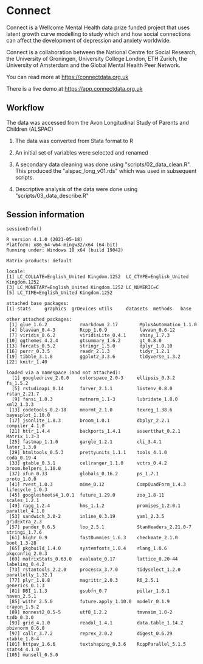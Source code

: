# Connect

Connect is a Wellcome Mental Health data prize funded project that uses latent growth curve modelling to study which and how social connections can affect the development of depression and anxiety worldwide.

Connect is a collaboration between the National Centre for Social Research, the University of Groningen, University College London, ETH Zurich, the University of Amsterdam and the Global Mental Health Peer Network.


You can read more at https://connectdata.org.uk

There is a live demo at https://app.connectdata.org.uk

## Workflow

The data was accessed from the Avon Longitudinal Study of Parents and Children (ALSPAC)

1. The data was converted from Stata format to R 

2. An initial set of variables were selected and renamed 

3. A secondary data cleaning was done using "scripts/02_data_clean.R". This produced the "alspac_long_v01.rds" which was used in subsequent scripts.

4. Descriptive analysis of the data were done using "scripts/03_data_describe.R"



## Session information

```
sessionInfo()
```

```
R version 4.1.0 (2021-05-18)
Platform: x86_64-w64-mingw32/x64 (64-bit)
Running under: Windows 10 x64 (build 19042)

Matrix products: default

locale:
[1] LC_COLLATE=English_United Kingdom.1252  LC_CTYPE=English_United Kingdom.1252   
[3] LC_MONETARY=English_United Kingdom.1252 LC_NUMERIC=C                           
[5] LC_TIME=English_United Kingdom.1252    

attached base packages:
[1] stats     graphics  grDevices utils     datasets  methods   base     

other attached packages:
 [1] glue_1.6.2            rmarkdown_2.17        MplusAutomation_1.1.0
 [4] blavaan_0.4-3         Rcpp_1.0.9            lavaan_0.6-12        
 [7] viridis_0.6.2         viridisLite_0.4.1     shiny_1.7.3          
[10] ggthemes_4.2.4        gtsummary_1.6.2       gt_0.8.0             
[13] forcats_0.5.2         stringr_1.5.0         dplyr_1.0.10         
[16] purrr_0.3.5           readr_2.1.3           tidyr_1.2.1          
[19] tibble_3.1.8          ggplot2_3.3.6         tidyverse_1.3.2      
[22] knitr_1.40           

loaded via a namespace (and not attached):
  [1] googledrive_2.0.0    colorspace_2.0-3     ellipsis_0.3.2       fs_1.5.2            
  [5] rstudioapi_0.14      farver_2.1.1         listenv_0.8.0        rstan_2.21.7        
  [9] fansi_1.0.3          mvtnorm_1.1-3        lubridate_1.8.0      xml2_1.3.3          
 [13] codetools_0.2-18     mnormt_2.1.0         texreg_1.38.6        bayesplot_1.10.0    
 [17] jsonlite_1.8.3       broom_1.0.1          dbplyr_2.2.1         compiler_4.1.0      
 [21] httr_1.4.4           backports_1.4.1      assertthat_0.2.1     Matrix_1.3-3        
 [25] fastmap_1.1.0        gargle_1.2.1         cli_3.4.1            later_1.3.0         
 [29] htmltools_0.5.3      prettyunits_1.1.1    tools_4.1.0          coda_0.19-4         
 [33] gtable_0.3.1         cellranger_1.1.0     vctrs_0.4.2          broom.helpers_1.10.0
 [37] xfun_0.33            globals_0.16.2       ps_1.7.1             proto_1.0.0         
 [41] rvest_1.0.3          mime_0.12            CompQuadForm_1.4.3   lifecycle_1.0.3     
 [45] googlesheets4_1.0.1  future_1.29.0        zoo_1.8-11           scales_1.2.1        
 [49] ragg_1.2.4           hms_1.1.2            promises_1.2.0.1     parallel_4.1.0      
 [53] sandwich_3.0-2       inline_0.3.19        yaml_2.3.5           gridExtra_2.3       
 [57] pander_0.6.5         loo_2.5.1            StanHeaders_2.21.0-7 stringi_1.7.6       
 [61] highr_0.9            fastDummies_1.6.3    checkmate_2.1.0      boot_1.3-28         
 [65] pkgbuild_1.4.0       systemfonts_1.0.4    rlang_1.0.6          pkgconfig_2.0.3     
 [69] matrixStats_0.63.0   evaluate_0.17        lattice_0.20-44      labeling_0.4.2      
 [73] rstantools_2.2.0     processx_3.7.0       tidyselect_1.2.0     parallelly_1.32.1   
 [77] plyr_1.8.8           magrittr_2.0.3       R6_2.5.1             generics_0.1.3      
 [81] DBI_1.1.3            gsubfn_0.7           pillar_1.8.1         haven_2.5.1         
 [85] withr_2.5.0          future.apply_1.10.0  modelr_0.1.9         crayon_1.5.2        
 [89] nonnest2_0.5-5       utf8_1.2.2           tmvnsim_1.0-2        tzdb_0.3.0          
 [93] grid_4.1.0           readxl_1.4.1         data.table_1.14.2    pbivnorm_0.6.0      
 [97] callr_3.7.2          reprex_2.0.2         digest_0.6.29        xtable_1.8-4        
[101] httpuv_1.6.6         textshaping_0.3.6    RcppParallel_5.1.5   stats4_4.1.0        
[105] munsell_0.5.0       
```
